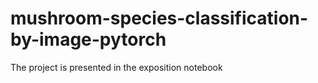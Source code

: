 # mushroom-species-classification-by-image-pytorch
The project is presented in the exposition notebook
